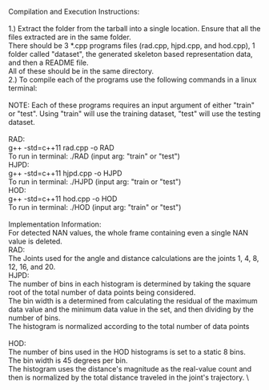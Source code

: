 Compilation and Execution Instructions: \
\
1.) Extract the folder from the tarball into a single location. Ensure that all the files extracted are in the same folder. \
There should be  3 *.cpp programs files (rad.cpp, hjpd.cpp, and hod.cpp), 1 folder called "dataset", the generated skeleton based representation data, and then a README file. \
All of these should be in the same directory. \
2.) To compile each of the programs use the following commands in a linux terminal: \
\
NOTE: Each of these programs requires an input argument of either "train" or "test". Using "train" will use the training dataset, "test" will use the testing dataset. \
\
RAD: \
g++ -std=c++11 rad.cpp -o RAD \
To run in terminal: ./RAD (input arg: "train" or "test") \
HJPD: \
g++ -std=c++11 hjpd.cpp -o HJPD  \
To run in terminal: ./HJPD (input arg: "train or "test")\
HOD: \
g++ -std=c++11 hod.cpp -o HOD \
To run in terminal: ./HOD (input arg: "train" or "test") \
\
Implementation Information: \
For detected NAN values, the whole frame containing even a single NAN value is deleted. \
RAD: \
The Joints used for the angle and distance calculations are the joints 1, 4, 8, 12, 16, and 20. \
HJPD: \
The number of bins in each histogram is determined by taking the square root of the total number of data points being considered.\
The bin width is a determined from calculating the residual of the maximum data value and the minimum data value in the set, and then dividing by the number of bins. \
The histogram is normalized according to the total number of data points \
\
HOD: \
The number of bins used in the HOD histograms is set to a static 8 bins. \
The bin width is 45 degrees per bin. \
The histogram uses the distance's magnitude as the real-value count and then is normalized by the total distance traveled in the joint's trajectory. \
